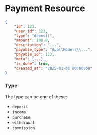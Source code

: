# Payment Resource


```json
{
    "id": 123,
    "user_id": 123,
    "type": "deposit",
    "amount": 100.0,
    "description": "...",
    "payable_type": "App\\Models\\...",
    "payable_id": 123,
    "meta": {...},
    "is_done": true,
    "created_at": "2025-01-01 00:00:00"
}
```

### Type
The type can be one of these:

- `deposit`
- `income`
- `purchase`
- `withdrawal`
- `commission`
